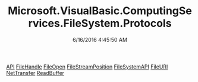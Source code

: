 ﻿---
title: Microsoft.VisualBasic.ComputingServices.FileSystem.Protocols
date: 6/16/2016 4:45:50 AM
---

[API](T-Microsoft.VisualBasic.ComputingServices.FileSystem.Protocols.API.html)
[FileHandle](T-Microsoft.VisualBasic.ComputingServices.FileSystem.Protocols.FileHandle.html)
[FileOpen](T-Microsoft.VisualBasic.ComputingServices.FileSystem.Protocols.FileOpen.html)
[FileStreamPosition](T-Microsoft.VisualBasic.ComputingServices.FileSystem.Protocols.FileStreamPosition.html)
[FileSystemAPI](T-Microsoft.VisualBasic.ComputingServices.FileSystem.Protocols.FileSystemAPI.html)
[FileURI](T-Microsoft.VisualBasic.ComputingServices.FileSystem.Protocols.FileURI.html)
[NetTransfer](T-Microsoft.VisualBasic.ComputingServices.FileSystem.Protocols.NetTransfer.html)
[ReadBuffer](T-Microsoft.VisualBasic.ComputingServices.FileSystem.Protocols.ReadBuffer.html)
